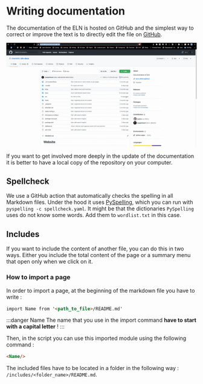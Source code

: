 # Writing documentation

The documentation of the ELN is hosted on GitHub and the simplest way to correct or improve the text is to directly edit the file on [GitHub](https://github.com/cheminfo/eln-docs).

![edit a file on GitHub](editFile.gif)

If you want to get involved more deeply in the update of the documentation it is better to have a local copy of the repository on your computer.

## Spellcheck 

We use a GitHub action that automatically checks the spelling in all Markdown files. 
Under the hood it uses [PySpelling](https://facelessuser.github.io/pyspelling/configuration/#spell-checker-options), which you can run with `pyspelling -c spellcheck.yaml`.
It might be that the dictionaries `PySpelling` uses do not know some words. Add them to `wordlist.txt` in this case.

## Includes

If you want to include the content of another file, you can do this in two ways. Either you include the total content of the page or a summary menu that open only when we click on it.

### How to import a page

In order to import a page, at the beginning of the markdown file you have to write :

```html
import Name from '<path_to_file>/README.md'
```

:::danger Name
The name that you use in the import command **have to start with a capital letter** !
:::

Then, in the script you can use this imported module using the following command :

```html
<Name/>
```

The included files have to be located in a folder in the following way : `/includes/<folder_name>/README.md`.
